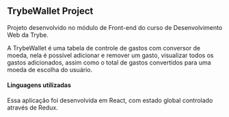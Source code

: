 ## TrybeWallet Project

Projeto desenvolvido no módulo de Front-end do curso de Desenvolvimento Web da Trybe.

A TrybeWallet é uma tabela de controle de gastos com conversor de moeda, nela é possível adicionar e remover um gasto, visualizar todos os gastos adicionados, assim como o total de gastos convertidos para uma moeda de escolha do usuário.

#### Linguagens utilizadas

Essa aplicação foi desenvolvida em React, com estado global controlado através de Redux.
